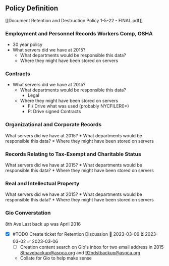 ## Policy Definition
[[Document Retention and Destruction Policy 1-5-22 - FINAL.pdf]]

### Employment and Personnel Records **Workers Comp, OSHA**
* 30 year policy
* What servers did we have at 2015?
	* What departments would be responsible this data?
	* Where they might have been stored on servers

### Contracts
* What servers did we have at 2015?
	* What departments would be responsible this data?
		* Legal
	* Where they might have been stored on servers
		* F:\ Drive what was used (probably NYCFILER0*)
		* P: Drive signed Contracts

### Organizational and Corporate Records
What servers did we have at 2015?
	* What departments would be responsible this data?
	* Where they might have been stored on servers

### Records Relating to Tax-Exempt and Charitable Status
What servers did we have at 2015?
	* What departments would be responsible this data?
	* Where they might have been stored on servers


### Real and Intellectual Property
What servers did we have at 2015?
	* What departments would be responsible this data?
	* Where they might have been stored on servers


### Gio Converstation
8th Ave Last back up was April 2016

- [x] #TODO Create ticket for Retention Discussion 🛫 2023-03-06 ⏳ 2023-03-02 ✅ 2023-03-06
	- [ ] Creation content search on Gio's inbox for two email address in 2015 8thavebackup@aspca.org and 92ndstbackup@aspca.org
	- Collate for Gio to help make sense
